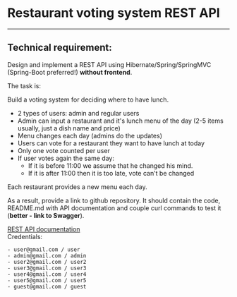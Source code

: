 Restaurant voting system REST API
==========================================================
__________________________________________________________

##  Technical requirement:
Design and implement a REST API using Hibernate/Spring/SpringMVC (Spring-Boot preferred!) **without frontend**.

The task is:

Build a voting system for deciding where to have lunch.

* 2 types of users: admin and regular users
* Admin can input a restaurant and it's lunch menu of the day (2-5 items usually, just a dish name and price)
* Menu changes each day (admins do the updates)
* Users can vote for a restaurant they want to have lunch at today
* Only one vote counted per user
* If user votes again the same day:
    - If it is before 11:00 we assume that he changed his mind.
    - If it is after 11:00 then it is too late, vote can't be changed

Each restaurant provides a new menu each day.

As a result, provide a link to github repository. It should contain the code, README.md with API documentation and couple curl commands to test it (**better - link to Swagger**).

[REST API documentation](http://localhost:8080/)  
Credentials:
```
- user@gmail.com / user
- admin@gmail.com / admin
- user2@gmail.com / user2
- user3@gmail.com / user3
- user4@gmail.com / user4
- user5@gmail.com / user5
- guest@gmail.com / guest
```